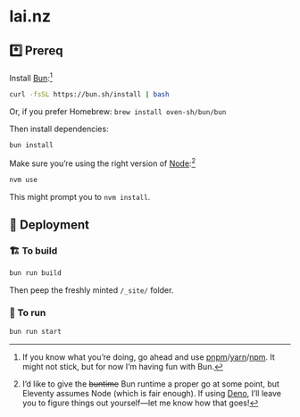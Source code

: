 # lai.nz

## *️⃣ Prereq

Install [Bun](https://bun.sh/docs/installation):[^pkg]

```sh
curl -fsSL https://bun.sh/install | bash
```

Or, if you prefer Homebrew: `brew install oven-sh/bun/bun`

[^pkg]: If you know what you’re doing, go ahead and use [pnpm](https://pnpm.io)/[yarn](https://yarnpkg.com)/[npm](https://www.npmjs.com). It might not stick, but for now I’m having fun with Bun.

Then install dependencies:

```sh
bun install
```

Make sure you’re using the right version of [Node](https://nodejs.org):[^runtime]

```sh
nvm use
```

This might prompt you to `nvm install`.

[^runtime]: I’d like to give the ~~buntime~~ Bun runtime a proper go at some point, but Eleventy assumes Node (which is fair enough). If using [Deno](https://deno.com), I’ll leave you to figure things out yourself—let me know how that goes!

## 🚀 Deployment

### 🏗️ To build

```sh
bun run build
```

Then peep the freshly minted `/_site/` folder.

### 👟 To run

```sh
bun run start
```
